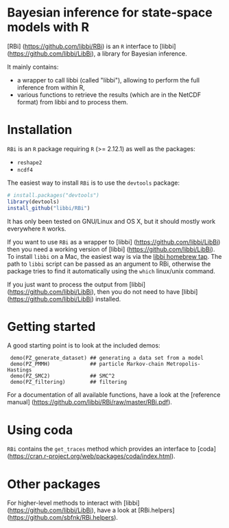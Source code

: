 Bayesian inference for state-space models with R
=============

[RBi] (https://github.com/libbi/RBi) is an `R` interface to [libbi] (https://github.com/libbi/LibBi), a library for Bayesian inference.

It mainly contains:
- a wrapper to call libbi (called "libbi"), allowing to perform the full inference from within R,
- various functions to retrieve the results (which are in the NetCDF format) from libbi and to process them.

Installation
==============

`RBi` is an `R` package requiring `R` (>= 2.12.1) as well as the packages:
- `reshape2`
- `ncdf4`

The easiest way to install `RBi` is to use the `devtools` package:

```r
# install.packages("devtools")
library(devtools)
install_github("libbi/RBi")
```

It has only been tested on GNU/Linux and OS X, but it should mostly work everywhere `R` works.

If you want to use `RBi` as a wrapper to [libbi] (https://github.com/libbi/LibBi) then you need a working version of [libbi] (https://github.com/libbi/LibBi). To install `libbi` on a Mac, the easiest way is via the [libbi homebrew tap](https://github.com/sbfnk/homebrew-libbi). The path to `libbi` script can be passed as an argument to RBi, otherwise the package tries to find it automatically using the `which` linux/unix command.

If you just want to process the output from [libbi] (https://github.com/libbi/LibBi), then you do not need to have [libbi] (https://github.com/libbi/LibBi) installed.

Getting started
==============

A good starting point is to look at the included demos:

```{r}
 demo(PZ_generate_dataset) ## generating a data set from a model
 demo(PZ_PMMH)             ## particle Markov-chain Metropolis-Hastings
 demo(PZ_SMC2)             ## SMC^2
 demo(PZ_filtering)        ## filtering
```

For a documentation of all available functions, have a look at the [reference manual] (https://github.com/libbi/RBi/raw/master/RBi.pdf).

Using coda
==========

`RBi` contains the `get_traces` method which provides an interface to [coda] (https://cran.r-project.org/web/packages/coda/index.html).

Other packages
==============

For higher-level methods to interact with [libbi] (https://github.com/libbi/LibBi), have a look at [RBi.helpers] (https://github.com/sbfnk/RBi.helpers).
